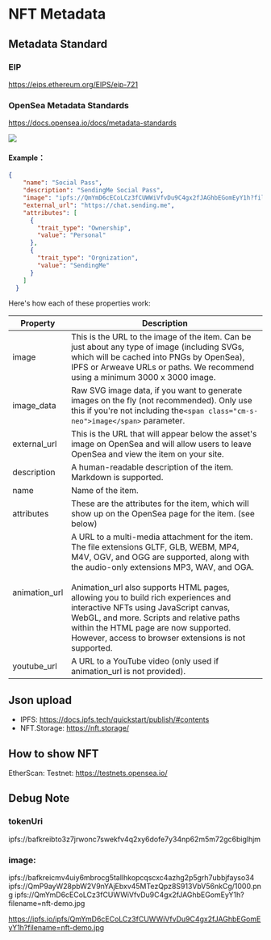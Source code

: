 # NFT Metadata

## Metadata Standard

### EIP

https://eips.ethereum.org/EIPS/eip-721

### OpenSea Metadata Standards

https://docs.opensea.io/docs/metadata-standards

![](https://files.readme.io/8357ffd-nft-metadata.png)

#### Example：

```json
{
    "name": "Social Pass",
    "description": "SendingMe Social Pass",
    "image": "ipfs://QmYmD6cECoLCz3fCUWWiVfvDu9C4gx2fJAGhbEGomEyY1h?filename=nft-demo.jpg",
    "external_url": "https://chat.sending.me",
    "attributes": [
      {
        "trait_type": "Ownership",
        "value": "Personal"
      },
      {
        "trait_type": "Orgnization",
        "value": "SendingMe"
      }
    ]
  }
```

Here's how each of these properties work:


| Property      | Description                                                                                                                                                                                                                                                                                                                                                                                                                                                          |
| --------------- | ---------------------------------------------------------------------------------------------------------------------------------------------------------------------------------------------------------------------------------------------------------------------------------------------------------------------------------------------------------------------------------------------------------------------------------------------------------------------- |
| image         | This is the URL to the image of the item. Can be just about any type of image (including SVGs, which will be cached into PNGs by OpenSea), IPFS or Arweave URLs or paths. We recommend using a minimum 3000 x 3000 image.                                                                                                                                                                                                                                            |
| image_data    | Raw SVG image data, if you want to generate images on the fly (not recommended). Only use this if you're not including the`<span class="cm-s-neo">image</span>` parameter.                                                                                                                                                                                                                                                                                           |
| external_url  | This is the URL that will appear below the asset's image on OpenSea and will allow users to leave OpenSea and view the item on your site.                                                                                                                                                                                                                                                                                                                            |
| description   | A human-readable description of the item. Markdown is supported.                                                                                                                                                                                                                                                                                                                                                                                                     |
| name          | Name of the item.                                                                                                                                                                                                                                                                                                                                                                                                                                                    |
| attributes    | These are the attributes for the item, which will show up on the OpenSea page for the item. (see below)                                                                                                                                                                                                                                                                                                                                                              |
| animation_url | A URL to a multi-media attachment for the item. The file extensions GLTF, GLB, WEBM, MP4, M4V, OGV, and OGG are supported, along with the audio-only extensions MP3, WAV, and OGA.<br/><br/>Animation_url also supports HTML pages, allowing you to build rich experiences and interactive NFTs using JavaScript canvas, WebGL, and more. Scripts and relative paths within the HTML page are now supported. However, access to browser extensions is not supported. |
| youtube_url   | A URL to a YouTube video (only used if animation_url is not provided).                                                                                                                                                                                                                                                                                                                                                                                               |

## Json upload

- IPFS: https://docs.ipfs.tech/quickstart/publish/#contents
- NFT.Storage: https://nft.storage/

## How to show NFT

EtherScan:
Testnet: https://testnets.opensea.io/

## Debug Note

### tokenUri

ipfs://bafkreibto3z7jrwonc7swekfv4q2xy6dofe7y34np62m5m72gc6biglhjm

### image:

ipfs://bafkreicmv4uiy6mbrocg5tallhkopcqscxc4azhg2p5grh7ubbjfayso34
ipfs://QmP9ayW28pbW2V9nYAjEbxv45MTezQpz8S913VbV56nkCg/1000.png
ipfs://QmYmD6cECoLCz3fCUWWiVfvDu9C4gx2fJAGhbEGomEyY1h?filename=nft-demo.jpg

https://ipfs.io/ipfs/QmYmD6cECoLCz3fCUWWiVfvDu9C4gx2fJAGhbEGomEyY1h?filename=nft-demo.jpg
